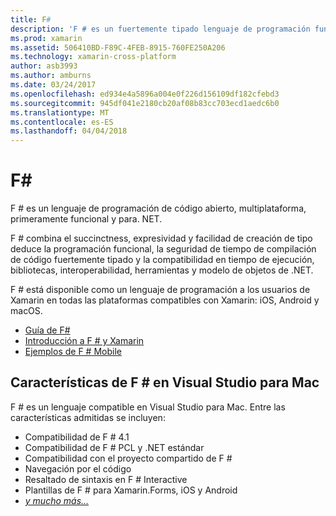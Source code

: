 ```yaml
---
title: F#
description: 'F # es un fuertemente tipado lenguaje de programación funcional diseñado para ejecutarse en .NET'
ms.prod: xamarin
ms.assetid: 506410BD-F89C-4FEB-8915-760FE250A206
ms.technology: xamarin-cross-platform
author: asb3993
ms.author: amburns
ms.date: 03/24/2017
ms.openlocfilehash: ed934e4a5896a004e0f226d156109df182cfebd3
ms.sourcegitcommit: 945df041e2180cb20af08b83cc703ecd1aedc6b0
ms.translationtype: MT
ms.contentlocale: es-ES
ms.lasthandoff: 04/04/2018
---
```

# <a name="f35"></a>F&#35;

F # es un lenguaje de programación de código abierto, multiplataforma, primeramente funcional y para. NET.

F # combina el succinctness, expresividad y facilidad de creación de tipo deduce la programación funcional, la seguridad de tiempo de compilación de código fuertemente tipado y la compatibilidad en tiempo de ejecución, bibliotecas, interoperabilidad, herramientas y modelo de objetos de .NET.

F # está disponible como un lenguaje de programación a los usuarios de Xamarin en todas las plataformas compatibles con Xamarin: iOS, Android y macOS.

- [Guía de F#](https://docs.microsoft.com/en-us/dotnet/fsharp/)
- [Introducción a F # y Xamarin](overview.md)
- [Ejemplos de F # Mobile](samples.md)

## <a name="f-features-in-visual-studio-for-mac"></a>Características de F # en Visual Studio para Mac

F # es un lenguaje compatible en Visual Studio para Mac. Entre las características admitidas se incluyen:

- Compatibilidad de F # 4.1
- Compatibilidad de F # PCL y .NET estándar
- Compatibilidad con el proyecto compartido de F #
- Navegación por el código
- Resaltado de sintaxis en F # Interactive
- Plantillas de F # para Xamarin.Forms, iOS y Android
- [*y mucho más...*](https://developer.xamarin.com/releases/studio/xamarin.studio_6.0/xamarin.studio_6.0/#F_Enhancements)


